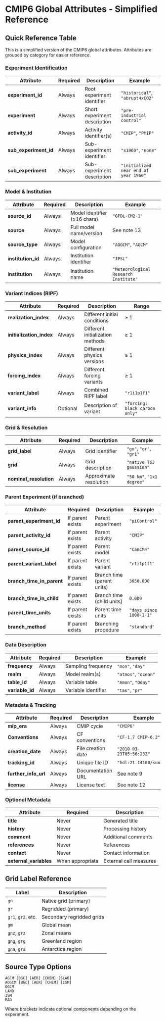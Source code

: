 # CMIP6 Global Attributes - Simplified Reference

## Quick Reference Table

This is a simplified version of the CMIP6 global attributes. Attributes are grouped by category for easier reference.

### Experiment Identification

| Attribute | Required | Description | Example |
|-----------|----------|-------------|---------|
| **experiment_id** | Always | Root experiment identifier | `"historical"`, `"abrupt4xCO2"` |
| **experiment** | Always | Short experiment description | `"pre-industrial control"` |
| **activity_id** | Always | Activity identifier(s) | `"CMIP"`, `"PMIP"` |
| **sub_experiment_id** | Always | Sub-experiment identifier | `"s1960"`, `"none"` |
| **sub_experiment** | Always | Sub-experiment description | `"initialized near end of year 1960"` |

### Model & Institution

| Attribute | Required | Description | Example |
|-----------|----------|-------------|---------|
| **source_id** | Always | Model identifier (≤16 chars) | `"GFDL-CM2-1"` |
| **source** | Always | Full model name/version | See note 13 |
| **source_type** | Always | Model configuration | `"AOGCM"`, `"AGCM"` |
| **institution_id** | Always | Institution identifier | `"IPSL"` |
| **institution** | Always | Institution name | `"Meteorological Research Institute"` |

### Variant Indices (RIPF)

| Attribute | Required | Description | Range |
|-----------|----------|-------------|-------|
| **realization_index** | Always | Different initial conditions | ≥ 1 |
| **initialization_index** | Always | Different initialization methods | ≥ 1 |
| **physics_index** | Always | Different physics versions | ≥ 1 |
| **forcing_index** | Always | Different forcing variants | ≥ 1 |
| **variant_label** | Always | Combined RIPF label | `"r1i1p1f1"` |
| **variant_info** | Optional | Description of variant | `"forcing: black carbon only"` |

### Grid & Resolution

| Attribute | Required | Description | Example |
|-----------|----------|-------------|---------|
| **grid_label** | Always | Grid identifier | `"gn"`, `"gr"`, `"gr1"` |
| **grid** | Always | Grid description | `"native T63 gaussian"` |
| **nominal_resolution** | Always | Approximate resolution | `"50 km"`, `"1x1 degree"` |

### Parent Experiment (if branched)

| Attribute | Required | Description | Example |
|-----------|----------|-------------|---------|
| **parent_experiment_id** | If parent exists | Parent experiment | `"piControl"` |
| **parent_activity_id** | If parent exists | Parent activity | `"CMIP"` |
| **parent_source_id** | If parent exists | Parent model | `"CanCM4"` |
| **parent_variant_label** | If parent exists | Parent variant | `"r1i1p1f1"` |
| **branch_time_in_parent** | If parent exists | Branch time (parent units) | `3650.0D0` |
| **branch_time_in_child** | If parent exists | Branch time (child units) | `0.0D0` |
| **parent_time_units** | If parent exists | Parent time units | `"days since 1000-1-1"` |
| **branch_method** | If parent exists | Branching procedure | `"standard"` |

### Data Description

| Attribute | Required | Description | Example |
|-----------|----------|-------------|---------|
| **frequency** | Always | Sampling frequency | `"mon"`, `"day"` |
| **realm** | Always | Model realm(s) | `"atmos"`, `"ocean"` |
| **table_id** | Always | Variable table | `"Amon"`, `"Oday"` |
| **variable_id** | Always | Variable identifier | `"tas"`, `"pr"` |

### Metadata & Tracking

| Attribute | Required | Description | Example |
|-----------|----------|-------------|---------|
| **mip_era** | Always | CMIP cycle | `"CMIP6"` |
| **Conventions** | Always | CF conventions | `"CF-1.7 CMIP-6.2"` |
| **creation_date** | Always | File creation date | `"2010-03-23T05:56:23Z"` |
| **tracking_id** | Always | Unique file ID | `"hdl:21.14100/<uuid>"` |
| **further_info_url** | Always | Documentation URL | See note 9 |
| **license** | Always | License text | See note 12 |

### Optional Metadata

| Attribute | Required | Description |
|-----------|----------|-------------|
| **title** | Never | Generated title |
| **history** | Never | Processing history |
| **comment** | Never | Additional comments |
| **references** | Never | References |
| **contact** | Never | Contact information |
| **external_variables** | When appropriate | External cell measures |

## Grid Label Reference

| Label | Description |
|-------|-------------|
| `gn` | Native grid (primary) |
| `gr` | Regridded (primary) |
| `gr1`, `gr2`, etc. | Secondary regridded grids |
| `gm` | Global mean |
| `gnz`, `grz` | Zonal means |
| `gng`, `grg` | Greenland region |
| `gna`, `gra` | Antarctica region |

## Source Type Options

```
AGCM [BGC] [AER] [CHEM] [SLAB]
AOGCM [BGC] [AER] [CHEM] [ISM]
OGCM
LAND
ISM
RAD
```

Where brackets indicate optional components depending on the experiment.
